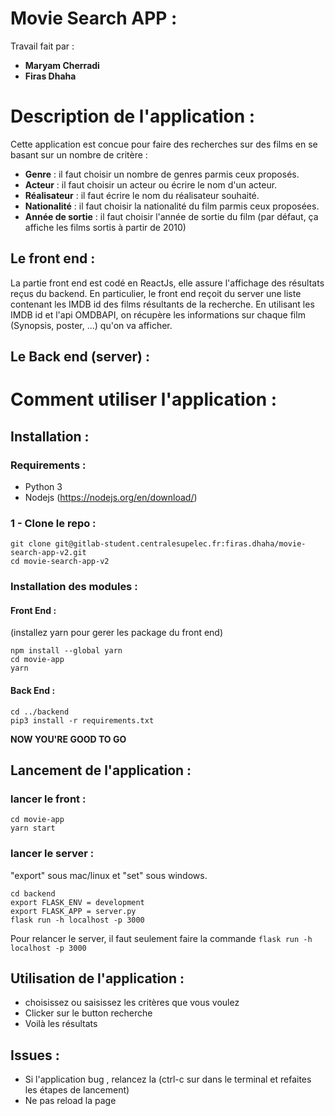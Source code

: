 # Movie Search APP :
Travail fait par : 
* **Maryam Cherradi**
* **Firas Dhaha**


# Description de l'application :
Cette application est concue pour faire des recherches sur des films en se basant sur un nombre de critère :
* **Genre** : il faut choisir un nombre de genres parmis ceux proposés.
* **Acteur** : il faut choisir un acteur ou écrire le nom d'un acteur.
* **Réalisateur** : il faut écrire le nom du réalisateur souhaité. 
* **Nationalité** : il faut choisir la nationalité du film parmis ceux proposées.
* **Année de sortie** : il faut choisir l'année de sortie du film (par défaut, ça affiche les films sortis à partir de 2010) 

## Le front end : 
La partie front end est codé en ReactJs, elle assure l'affichage des résultats reçus du backend. En particulier, le front end reçoit du server une liste contenant les IMDB id des films résultants de la recherche. En utilisant les IMDB id et l'api OMDBAPI, on récupère les informations sur chaque film (Synopsis, poster, ...) qu'on va afficher. 
## Le Back end (server) :

# Comment utiliser l'application :
## Installation : 
### Requirements : 
- Python 3
- Nodejs (https://nodejs.org/en/download/)
### 1 - Clone le repo :
```
git clone git@gitlab-student.centralesupelec.fr:firas.dhaha/movie-search-app-v2.git
cd movie-search-app-v2
```
### Installation des modules :
#### Front End :
(installez yarn pour gerer les package du front end)
```
npm install --global yarn 
cd movie-app 
yarn
```
#### Back End : 
```
cd ../backend 
pip3 install -r requirements.txt
```

**NOW YOU'RE GOOD TO GO**

## Lancement de l'application :
### lancer le front :
```
cd movie-app 
yarn start 
```
### lancer le server :
"export" sous mac/linux et "set" sous windows.
```
cd backend 
export FLASK_ENV = development 
export FLASK_APP = server.py
flask run -h localhost -p 3000 
```
Pour relancer le server, il faut seulement faire la commande ``` flask run -h localhost -p 3000 ```
## Utilisation de l'application :

* choisissez ou saisissez les critères que vous voulez 
* Clicker sur le button recherche 
* Voilà les résultats 



## Issues :
* Si l'application bug , relancez la (ctrl-c sur dans le terminal et refaites les étapes de lancement)
* Ne pas reload la page




